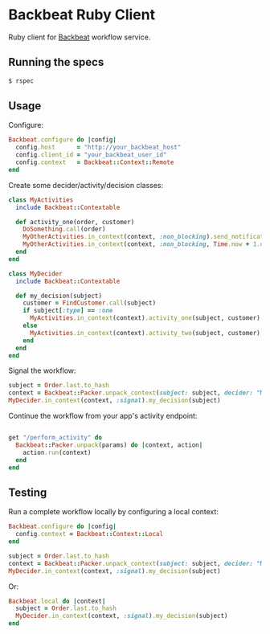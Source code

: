 # Backbeat Ruby Client

Ruby client for [Backbeat](https://github.groupondev.com/finance-engineering/backbeat) workflow service.

## Running the specs

```bash
$ rspec
```

## Usage

Configure:

```ruby
Backbeat.configure do |config|
  config.host      = "http://your_backbeat_host"
  config.client_id = "your_backbeat_user_id"
  config.context   = Backbeat::Context::Remote
end
```

Create some decider/activity/decision classes:

```ruby
class MyActivities
  include Backbeat::Contextable

  def activity_one(order, customer)
    DoSomething.call(order)
    MyOtherActivities.in_context(context, :non_blocking).send_notification(customer)
    MyOtherActivities.in_context(context, :non_blocking, Time.now + 1.day).complete_order(order)
  end
end

class MyDecider
  include Backbeat::Contextable

  def my_decision(subject)
    customer = FindCustomer.call(subject)
    if subject[:type] == :one
      MyActivities.in_context(context).activity_one(subject, customer)
    else
      MyActivities.in_context(context).activity_two(subject, customer)
    end
  end
end
```

Signal the workflow:

```ruby
subject = Order.last.to_hash
context = Backbeat::Packer.unpack_context(subject: subject, decider: "MyDecider")
MyDecider.in_context(context, :signal).my_decision(subject)
```

Continue the workflow from your app's activity endpoint:

```ruby

get "/perform_activity" do
  Backbeat::Packer.unpack(params) do |context, action|
    action.run(context)
  end
end
```

## Testing

Run a complete workflow locally by configuring a local context:

```ruby
Backbeat.configure do |config|
  config.context = Backbeat::Context::Local
end

subject = Order.last.to_hash
context = Backbeat::Packer.unpack_context(subject: subject, decider: "MyDecider")
MyDecider.in_context(context, :signal).my_decision(subject)
```

Or:

```ruby
Backbeat.local do |context|
  subject = Order.last.to_hash
  MyDecider.in_context(context, :signal).my_decision(subject)
end
```
